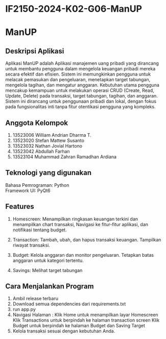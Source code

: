 # IF2150-2024-K02-G06-ManUP

# ManUP

## Deskripsi Aplikasi

Aplikasi ManUP adalah Aplikasi manajemen uang pribadi yang dirancang untuk membantu pengguna dalam mengelola keuangan pribadi mereka secara efektif dan efisien. Sistem ini memungkinkan pengguna untuk melacak pemasukan dan pengeluaran, menetapkan target tabungan, mengelola tagihan, dan mengatur anggaran. Kebutuhan utama pengguna mencakup kemampuan untuk melakukan operasi CRUD (Create, Read, Update, Delete) pada transaksi, target tabungan, tagihan, dan anggaran. Sistem ini dirancang untuk penggunaan pribadi dan lokal, dengan fokus pada fungsionalitas inti tanpa fitur otentikasi pengguna yang kompleks.

## Anggota Kelompok
1. 13523006 William Andrian Dharma T.
2. 13523020 Stefan Mattew Susanto
3. 13523032 Nathan Jovial Hartono
4. 13523042 Abdullah Farhan
5. 13523104 Muhammad Zahran Ramadhan Ardiana



## Teknologi yang digunakan 
Bahasa Pemrograman: Python\
Framework UI: PyQt6

## Features 
1. Homescreen:
    Menampilkan ringkasan keuangan terkini dan menampilkan chart transaksi,
    Navigasi ke fitur-fitur aplikasi, dan notifikasi tentang budget.

2. Transaction:
    Tambah, ubah, dan hapus transaksi keuangan.
    Tampilkan riwayat transaksi.

3. Budget:
    Kelola anggaran dan monitor pengeluaran.
    Tetapkan batas anggaran untuk kategori tertentu.
4. Savings:
   Melihat target tabungan 


## Cara Menjalankan Program
1. Ambil release terbaru
2. Download semua dependencies dari requirements.txt
3. run app.py
4. Navigasi Halaman :
    Klik Home untuk menampilkan layar Homescreen
    Klik Transactions untuk berpindah ke halaman transaction screen
    Klik Budget untuk berpindah ke halaman Budget dan Saving Target
5. Kelola transaksi sesuai dengan kebutuhan Anda.
